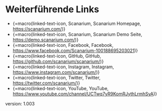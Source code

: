 # Weiterführende Links

* {=macro(linked-text-icon, Scanarium, Scanarium Homepage, https://scanarium.com/)}
* {=macro(linked-text-icon, Scanarium, Scanarium Demo Seite, https://demo.scanarium.com/)}
* {=macro(linked-text-icon, Facebook, Facebook, https://www.facebook.com/Scanarium-100188695203021)}
* {=macro(linked-text-icon, GitHub, GitHub, https://github.com/scanarium/scanarium/)}
* {=macro(linked-text-icon, Instagram, Instagram, https://www.instagram.com/scanarium/)}
* {=macro(linked-text-icon, Twitter, Twitter, https://twitter.com/scanarium/)}
* {=macro(linked-text-icon, YouTube, YouTube, https://www.youtube.com/channel/UCTwq7yR9KomRJythLrmhSyA)}

version: 1.003
